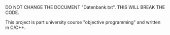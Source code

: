 DO NOT CHANGE THE DOCUMENT "Datenbank.txt". THIS WILL BREAK THE CODE.

This project is part university course "objective programming" and written in C/C++.
